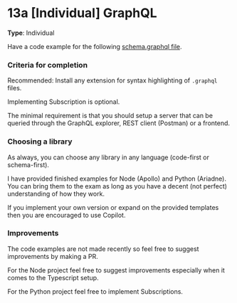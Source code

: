 # 13a [Individual] GraphQL

**Type**: Individual

Have a code example for the following [schema.graphql file](src/main/resources/graphql/schema.graphqls).


### Criteria for completion

Recommended: Install any extension for syntax highlighting of `.graphql` files.

Implementing Subscription is optional.

The minimal requirement is that you should setup a server that can be queried through the GraphQL explorer, REST client (Postman) or a frontend. 


### Choosing a library

As always, you can choose any library in any language (code-first or schema-first). 

I have provided finished examples for Node (Apollo) and Python (Ariadne). You can bring them to the exam as long as you have a decent (not perfect) understanding of how they work.

If you implement your own version or expand on the provided templates then you are encouraged to use Copilot.

### Improvements

The code examples are not made recently so feel free to suggest improvements by making a PR.

For the Node project feel free to suggest improvements especially when it comes to the Typescript setup. 

For the Python project feel free to implement Subscriptions.